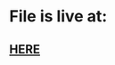 <h1>File is live at:</h1>
<h2><a href="https://n1sht.github.io/simon-game-javascript/">HERE</a></h2>
